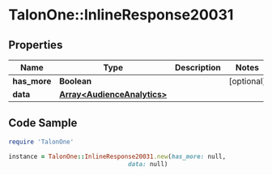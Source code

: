 # TalonOne::InlineResponse20031

## Properties

Name | Type | Description | Notes
------------ | ------------- | ------------- | -------------
**has_more** | **Boolean** |  | [optional] 
**data** | [**Array&lt;AudienceAnalytics&gt;**](AudienceAnalytics.md) |  | 

## Code Sample

```ruby
require 'TalonOne'

instance = TalonOne::InlineResponse20031.new(has_more: null,
                                 data: null)
```


